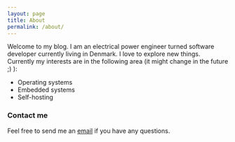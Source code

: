 ```yaml
---
layout: page
title: About
permalink: /about/
---
```

Welcome to my blog. I am an electrical power engineer turned software developer currently living in Denmark.
I love to explore new things. Currently my interests are in the following area (it might change in the future ;) ): 
- Operating systems
- Embedded systems
- Self-hosting

### Contact me

Feel free to send me an [email](mailto:contact@pankajraghav.com) if you have any questions.

